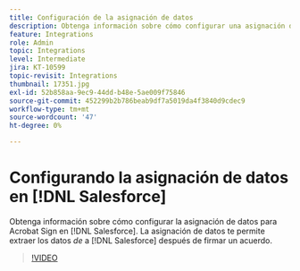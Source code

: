 ```yaml
---
title: Configuración de la asignación de datos
description: Obtenga información sobre cómo configurar una asignación de datos para Acrobat Sign en  [!DNL Salesforce]
feature: Integrations
role: Admin
topic: Integrations
level: Intermediate
jira: KT-10599
topic-revisit: Integrations
thumbnail: 17351.jpg
exl-id: 52b858aa-9ec9-44dd-b48e-5ae009f75846
source-git-commit: 452299b2b786beab9df7a5019da4f3840d9cdec9
workflow-type: tm+mt
source-wordcount: '47'
ht-degree: 0%

---
```


# Configurando la asignación de datos en [!DNL Salesforce]

Obtenga información sobre cómo configurar la asignación de datos para Acrobat Sign en [!DNL Salesforce]. La asignación de datos te permite extraer los datos _de_ a [!DNL Salesforce] después de firmar un acuerdo.

>[!VIDEO](https://video.tv.adobe.com/v/3409073?quality=12&learn=on&hidetitle=true)
